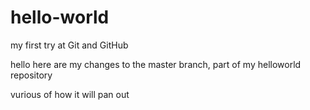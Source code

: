 # hello-world
my first try at Git and GitHub

hello here are my changes to the master branch, part of my helloworld repository

vurious of how it will pan out
